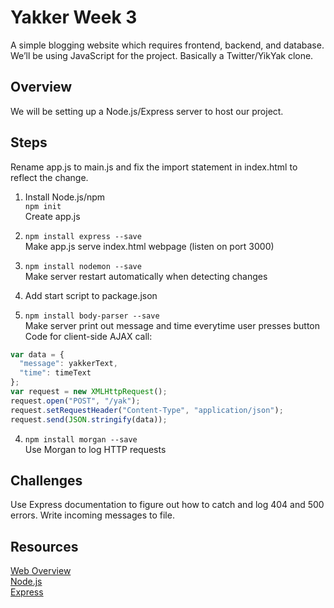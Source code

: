# Yakker Week 3
A simple blogging website which requires frontend, backend, and database. We’ll be using JavaScript for the project.
Basically a Twitter/YikYak clone.

## Overview
We will be setting up a Node.js/Express server to host our project.

## Steps
Rename app.js to main.js and fix the import statement in index.html to reflect the change.

1. Install Node.js/npm<br/>
`npm init`<br/>
Create app.js

2. `npm install express --save`<br/>
Make app.js serve index.html webpage (listen on port 3000)

3. `npm install nodemon --save`<br/>
Make server restart automatically when detecting changes

4. Add start script to package.json

3. `npm install body-parser --save`<br/>
Make server print out message and time everytime user presses button<br/>
Code for client-side AJAX call:
```js
var data = {
  "message": yakkerText,
  "time": timeText
};
var request = new XMLHttpRequest();
request.open("POST", "/yak");
request.setRequestHeader("Content-Type", "application/json");
request.send(JSON.stringify(data));
```

4. `npm install morgan --save`<br/>
Use Morgan to log HTTP requests

## Challenges
Use Express documentation to figure out how to catch and log 404 and 500 errors.
Write incoming messages to file.

## Resources
[Web Overview](https://github.com/dvcoders/intro-web)<br/>
[Node.js](https://nodejs.org/en/)<br/>
[Express](https://expressjs.com/)
